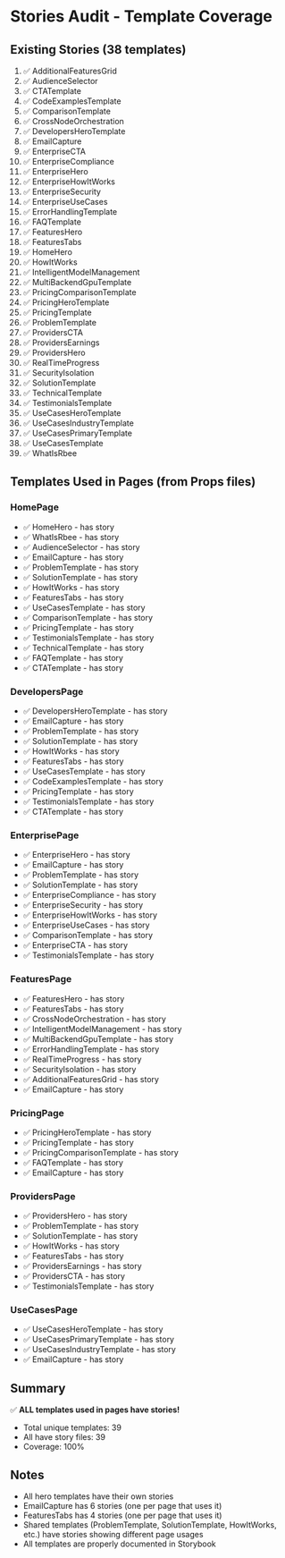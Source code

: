 # Stories Audit - Template Coverage

## Existing Stories (38 templates)

1. ✅ AdditionalFeaturesGrid
2. ✅ AudienceSelector
3. ✅ CTATemplate
4. ✅ CodeExamplesTemplate
5. ✅ ComparisonTemplate
6. ✅ CrossNodeOrchestration
7. ✅ DevelopersHeroTemplate
8. ✅ EmailCapture
9. ✅ EnterpriseCTA
10. ✅ EnterpriseCompliance
11. ✅ EnterpriseHero
12. ✅ EnterpriseHowItWorks
13. ✅ EnterpriseSecurity
14. ✅ EnterpriseUseCases
15. ✅ ErrorHandlingTemplate
16. ✅ FAQTemplate
17. ✅ FeaturesHero
18. ✅ FeaturesTabs
19. ✅ HomeHero
20. ✅ HowItWorks
21. ✅ IntelligentModelManagement
22. ✅ MultiBackendGpuTemplate
23. ✅ PricingComparisonTemplate
24. ✅ PricingHeroTemplate
25. ✅ PricingTemplate
26. ✅ ProblemTemplate
27. ✅ ProvidersCTA
28. ✅ ProvidersEarnings
29. ✅ ProvidersHero
30. ✅ RealTimeProgress
31. ✅ SecurityIsolation
32. ✅ SolutionTemplate
33. ✅ TechnicalTemplate
34. ✅ TestimonialsTemplate
35. ✅ UseCasesHeroTemplate
36. ✅ UseCasesIndustryTemplate
37. ✅ UseCasesPrimaryTemplate
38. ✅ UseCasesTemplate
39. ✅ WhatIsRbee

## Templates Used in Pages (from Props files)

### HomePage
- ✅ HomeHero - has story
- ✅ WhatIsRbee - has story
- ✅ AudienceSelector - has story
- ✅ EmailCapture - has story
- ✅ ProblemTemplate - has story
- ✅ SolutionTemplate - has story
- ✅ HowItWorks - has story
- ✅ FeaturesTabs - has story
- ✅ UseCasesTemplate - has story
- ✅ ComparisonTemplate - has story
- ✅ PricingTemplate - has story
- ✅ TestimonialsTemplate - has story
- ✅ TechnicalTemplate - has story
- ✅ FAQTemplate - has story
- ✅ CTATemplate - has story

### DevelopersPage
- ✅ DevelopersHeroTemplate - has story
- ✅ EmailCapture - has story
- ✅ ProblemTemplate - has story
- ✅ SolutionTemplate - has story
- ✅ HowItWorks - has story
- ✅ FeaturesTabs - has story
- ✅ UseCasesTemplate - has story
- ✅ CodeExamplesTemplate - has story
- ✅ PricingTemplate - has story
- ✅ TestimonialsTemplate - has story
- ✅ CTATemplate - has story

### EnterprisePage
- ✅ EnterpriseHero - has story
- ✅ EmailCapture - has story
- ✅ ProblemTemplate - has story
- ✅ SolutionTemplate - has story
- ✅ EnterpriseCompliance - has story
- ✅ EnterpriseSecurity - has story
- ✅ EnterpriseHowItWorks - has story
- ✅ EnterpriseUseCases - has story
- ✅ ComparisonTemplate - has story
- ✅ EnterpriseCTA - has story
- ✅ TestimonialsTemplate - has story

### FeaturesPage
- ✅ FeaturesHero - has story
- ✅ FeaturesTabs - has story
- ✅ CrossNodeOrchestration - has story
- ✅ IntelligentModelManagement - has story
- ✅ MultiBackendGpuTemplate - has story
- ✅ ErrorHandlingTemplate - has story
- ✅ RealTimeProgress - has story
- ✅ SecurityIsolation - has story
- ✅ AdditionalFeaturesGrid - has story
- ✅ EmailCapture - has story

### PricingPage
- ✅ PricingHeroTemplate - has story
- ✅ PricingTemplate - has story
- ✅ PricingComparisonTemplate - has story
- ✅ FAQTemplate - has story
- ✅ EmailCapture - has story

### ProvidersPage
- ✅ ProvidersHero - has story
- ✅ ProblemTemplate - has story
- ✅ SolutionTemplate - has story
- ✅ HowItWorks - has story
- ✅ FeaturesTabs - has story
- ✅ ProvidersEarnings - has story
- ✅ ProvidersCTA - has story
- ✅ TestimonialsTemplate - has story

### UseCasesPage
- ✅ UseCasesHeroTemplate - has story
- ✅ UseCasesPrimaryTemplate - has story
- ✅ UseCasesIndustryTemplate - has story
- ✅ EmailCapture - has story

## Summary

✅ **ALL templates used in pages have stories!**

- Total unique templates: 39
- All have story files: 39
- Coverage: 100%

## Notes

- All hero templates have their own stories
- EmailCapture has 6 stories (one per page that uses it)
- FeaturesTabs has 4 stories (one per page that uses it)
- Shared templates (ProblemTemplate, SolutionTemplate, HowItWorks, etc.) have stories showing different page usages
- All templates are properly documented in Storybook
